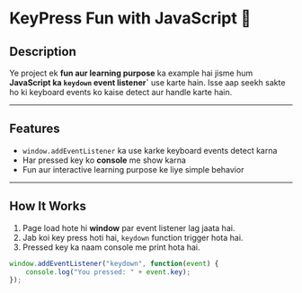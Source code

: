 # KeyPress Fun with JavaScript 🎉

## Description
Ye project ek **fun aur learning purpose** ka example hai jisme hum **JavaScript ka `keydown` event listener`** use karte hain. Isse aap seekh sakte ho ki keyboard events ko kaise detect aur handle karte hain.  

---

## Features
- `window.addEventListener` ka use karke keyboard events detect karna  
- Har pressed key ko **console** me show karna  
- Fun aur interactive learning purpose ke liye simple behavior  

---

## How It Works
1. Page load hote hi **window** par event listener lag jaata hai.  
2. Jab koi key press hoti hai, `keydown` function trigger hota hai.  
3. Pressed key ka naam console me print hota hai.  

```javascript
window.addEventListener("keydown", function(event) {
    console.log("You pressed: " + event.key);
});

